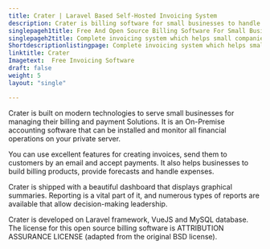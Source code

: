 ```yaml
---
title: Crater | Laravel Based Self-Hosted Invoicing System
description: Crater is billing software for small businesses to handle financial operations. Create & send invoices to clients and keep track of transactions.
singlepageh1title: Free And Open Source Billing Software For Small Businesses
singlepageh2title: Complete invoicing system which helps small companies for book keeping. Grow business by tracking expenses, payments, create invoices and estimates.
Shortdescriptionlistingpage: Complete invoicing system which helps small companies for book keeping. Grow business by tracking expenses, payments, create invoices and estimates.
linktitle: Crater
Imagetext:  Free Invoicing Software 
draft: false
weight: 5
layout: "single"

---
```


Crater is built on modern technologies to serve small businesses for managing their billing and payment Solutions. It is an On-Premise accounting software that can be installed and monitor all financial operations on your private server.

You can use excellent features for creating invoices, send them to customers by an email and accept payments. It also helps businesses to build billing products, provide forecasts and handle expenses.

Crater is shipped with a beautiful dashboard that displays graphical summaries. Reporting is a vital part of it, and numerous types of reports are available that allow decision-making leadership.

Crater is developed on Laravel framework, VueJS and MySQL database. The license for this open source billing software is ATTRIBUTION ASSURANCE LICENSE (adapted from the original BSD license).